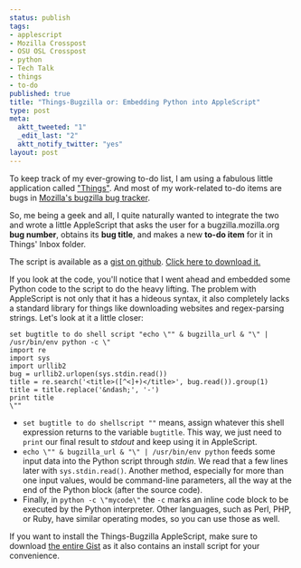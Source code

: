 ```yaml
--- 
status: publish
tags: 
- applescript
- Mozilla Crosspost
- OSU OSL Crosspost
- python
- Tech Talk
- things
- to-do
published: true
title: "Things-Bugzilla or: Embedding Python into AppleScript"
type: post
meta: 
  aktt_tweeted: "1"
  _edit_last: "2"
  aktt_notify_twitter: "yes"
layout: post
---
```

To keep track of my ever-growing to-do list, I am using a fabulous little application called <a href="http://culturedcode.com/things/">"Things"</a>. And most of my work-related to-do items are bugs in <a href="https://bugzilla.mozilla.org">Mozilla's bugzilla bug tracker</a>.

So, me being a geek and all, I quite naturally wanted to integrate the two and wrote a little AppleScript that asks the user for a bugzilla.mozilla.org <strong>bug number</strong>, obtains its <strong>bug title</strong>, and makes a new <strong>to-do item</strong> for it in Things' Inbox folder.

The script is available as a <a href="http://gist.github.com/282373">gist on github</a>. <a href="http://gist.github.com/gists/282373/download">Click here to download it.</a>

If you look at the code, you'll notice that I went ahead and embedded some Python code to the script to do the heavy lifting. The problem with AppleScript is not only that it has a hideous syntax, it also completely lacks a standard library for things like downloading websites and regex-parsing strings. Let's look at it a little closer:

<pre><code>set bugtitle to do shell script "echo \"" &amp; bugzilla_url &amp; "\" | /usr/bin/env python -c \"
import re
import sys
import urllib2
bug = urllib2.urlopen(sys.stdin.read())
title = re.search('&lt;title&gt;([^&lt;]+)&lt;/title&gt;', bug.read()).group(1)
title = title.replace('&amp;ndash;', '-')
print title
\""</code></pre>

<ul>
	<li><code>set bugtitle to do shellscript ""</code> means, assign whatever this shell expression returns to the variable <code>bugtitle</code>. This way, we just need to <code>print</code> our final result to <em>stdout</em> and keep using it in AppleScript.</li>
	<li><code>echo \&quot;&quot; &amp; bugzilla_url &amp; &quot;\&quot; | /usr/bin/env python</code> feeds some input data into the Python script through <em>stdin</em>. We read that a few lines later with <code>sys.stdin.read()</code>. Another method, especially for more than one input values, would be command-line parameters, all the way at the end of the Python block (after the source code).</li>
	<li>Finally, in <code>python -c \"mycode\"</code> the <code>-c</code> marks an inline code block to be executed by the Python interpreter. Other languages, such as Perl, PHP, or Ruby, have similar operating modes, so you can use those as well.</li>
</ul>

If you want to install the Things-Bugzilla AppleScript, make sure to download <a href="http://gist.github.com/282373">the entire Gist</a> as it also contains an install script for your convenience.

